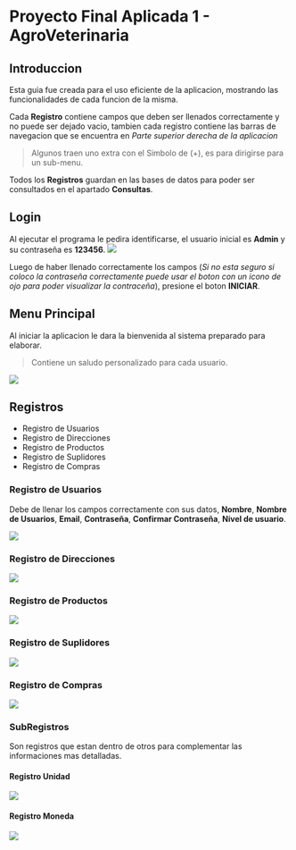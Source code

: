 # Proyecto Final Aplicada 1 - AgroVeterinaria
## Introduccion
Esta guia fue creada para el uso eficiente de la aplicacion, mostrando las funcionalidades de cada funcion de la misma.

Cada **Registro** contiene campos que deben ser llenados correctamente y no puede ser dejado vacio, tambien cada registro contiene las barras de navegacion que se encuentra en *Parte superior derecha de la aplicacion*

> Algunos traen uno extra con el Simbolo de (+), es para dirigirse para un sub-menu.

Todos los **Registros** guardan en las bases de datos para poder ser consultados en el apartado **Consultas**.

## Login
Al ejecutar el programa le pedira identificarse, el usuario inicial es **Admin** y su contraseña es **123456**.
![](https://github.com/Allegseu-web/AgroVeterinaria/blob/master/Recursos/Login.png)

Luego de haber llenado correctamente los campos (*Si no esta seguro si  coloco la contraseña correctamente puede usar el boton con un icono de ojo para poder visualizar la contraceña*), presione el boton **INICIAR**.

## Menu Principal
Al iniciar la aplicacion le dara la bienvenida al sistema preparado para elaborar.
> Contiene un saludo personalizado para cada usuario.

![](https://github.com/Allegseu-web/AgroVeterinaria/blob/master/Recursos/MenuPrincipal.png)

## Registros
- Registro de Usuarios
- Registro de Direcciones
- Registro de Productos
- Registro de Suplidores
- Registro de Compras

### Registro de Usuarios
Debe de llenar los campos correctamente con sus datos, **Nombre**, **Nombre de Usuarios**, **Email**, **Contraseña**, **Confirmar Contraseña**, **Nivel de usuario**.

![](https://github.com/Allegseu-web/AgroVeterinaria/blob/master/Recursos/Registro%20Usuarios.png)
### Registro de Direcciones
![](https://github.com/Allegseu-web/AgroVeterinaria/blob/master/Recursos/Registro%20Direcciones.png)
### Registro de Productos
![](https://github.com/Allegseu-web/AgroVeterinaria/blob/master/Recursos/Registro%20Productos.png)
###  Registro de Suplidores
![](https://github.com/Allegseu-web/AgroVeterinaria/blob/master/Recursos/Registro%20Suplidores.png)
### Registro de Compras
![](https://github.com/Allegseu-web/AgroVeterinaria/blob/master/Recursos/Registro%20Compras.png)

### SubRegistros
Son registros que estan dentro de otros para complementar las informaciones mas detalladas.

#### Registro Unidad
![](https://github.com/Allegseu-web/AgroVeterinaria/blob/master/Recursos/Registro%20Unidad.png)

#### Registro Moneda
![](https://github.com/Allegseu-web/AgroVeterinaria/blob/master/Recursos/Registro%20Moneda.png)
